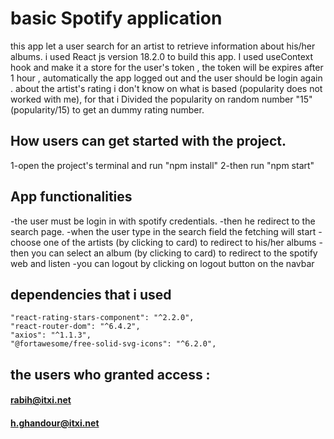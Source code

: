 # basic Spotify application

this app  let a user search for an artist to
retrieve information about his/her albums.
i used React js version 18.2.0 to build this app.
I used useContext hook and make it a store for the user's token , the token will be expires after 1 hour , automatically the app logged out and the user
should be login again .
about the artist's rating i don't know on what is based (popularity does not worked with me), for that i Divided the popularity on random number "15" (popularity/15)
to get an dummy rating number.


## How users can get started with the project.

1-open the project's terminal and run "npm install"
2-then run "npm start"


## App functionalities

-the user must be login in with spotify credentials.
-then he redirect to the search page.
-when the user type in the search field the fetching will start 
-choose one of the artists (by clicking to card) to redirect to his/her albums
-then you can select an album (by clicking to card) to redirect to the spotify web and listen
-you can logout by clicking on logout button on the navbar


## dependencies that i used

    "react-rating-stars-component": "^2.2.0",
    "react-router-dom": "^6.4.2",
    "axios": "^1.1.3",
    "@fortawesome/free-solid-svg-icons": "^6.2.0",
    
    
## the users who granted access :

#### rabih@itxi.net
#### h.ghandour@itxi.net




